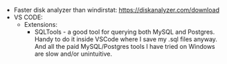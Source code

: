 * Faster disk analyzer than windirstat: https://diskanalyzer.com/download
* VS CODE:
    * Extensions:
        * SQLTools - a good tool for querying both MySQL and Postgres. Handy to do it inside VSCode where I save my .sql files anyway. And all the paid MySQL/Postgres tools I have tried on Windows are slow and/or unintuitive.
